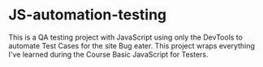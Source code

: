 # JS-automation-testing
This is a QA testing project with JavaScript using only the DevTools to automate Test Cases for the site Bug eater. This project wraps everything I've learned during the Course Basic JavaScript for Testers. 
